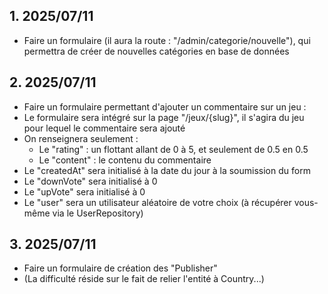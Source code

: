 
## 1. 2025/07/11

- Faire un formulaire (il aura la route : "/admin/categorie/nouvelle"), qui permettra de créer de nouvelles catégories en base de données


## 2. 2025/07/11

- Faire un formulaire permettant d'ajouter un commentaire sur un jeu :
- Le formulaire sera intégré sur la page "/jeux/{slug}", il s'agira du jeu pour lequel le commentaire sera ajouté
- On renseignera seulement :
  - Le "rating" : un flottant allant de 0 à 5, et seulement de 0.5 en 0.5
  - Le "content" : le contenu du commentaire
- Le "createdAt" sera initialisé à la date du jour à la soumission du form
- Le "downVote" sera initialisé à 0
- Le "upVote" sera initialisé à 0
- Le "user" sera un utilisateur aléatoire de votre choix (à récupérer vous-même via le UserRepository)


## 3. 2025/07/11

- Faire un formulaire de création des "Publisher"
- (La difficulté réside sur le fait de relier l'entité à Country...)
